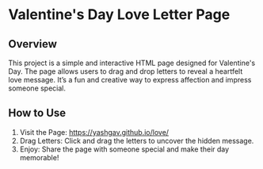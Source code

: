 # Valentine's Day Love Letter Page

## Overview

This project is a simple and interactive HTML page designed for Valentine's Day. The page allows users to drag and drop letters to reveal a heartfelt love message. It’s a fun and creative way to express affection and impress someone special.


## How to Use

1. Visit the Page: https://yashgav.github.io/love/
2. Drag Letters: Click and drag the letters to uncover the hidden message.
3. Enjoy: Share the page with someone special and make their day memorable!
